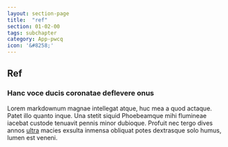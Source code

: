 ```yaml
---
layout: section-page
title:  "ref"
section: 01-02-00
tags: subchapter
category: App-pwcq
icon: '&#8258;'
---
```



## Ref

### Hanc voce ducis coronatae deflevere onus

Lorem markdownum magnae intellegat atque, huc mea a quod actaque. Patet illo
quanto inque. Una stetit siquid Phoebeamque mihi flumineae iacebat custode
tenuavit pennis minor dubioque. Profuit nec tergo dives annos
[ultra](http://capulo.com/tria) macies exsulta inmensa obliquat potes dextrasque
solo humus, lumen est veneni.